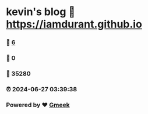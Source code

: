 # kevin's blog :link: https://iamdurant.github.io 
### :page_facing_up: [6](https://iamdurant.github.io/tag.html) 
### :speech_balloon: 0 
### :hibiscus: 35280 
### :alarm_clock: 2024-06-27 03:39:38 
### Powered by :heart: [Gmeek](https://github.com/Meekdai/Gmeek)
